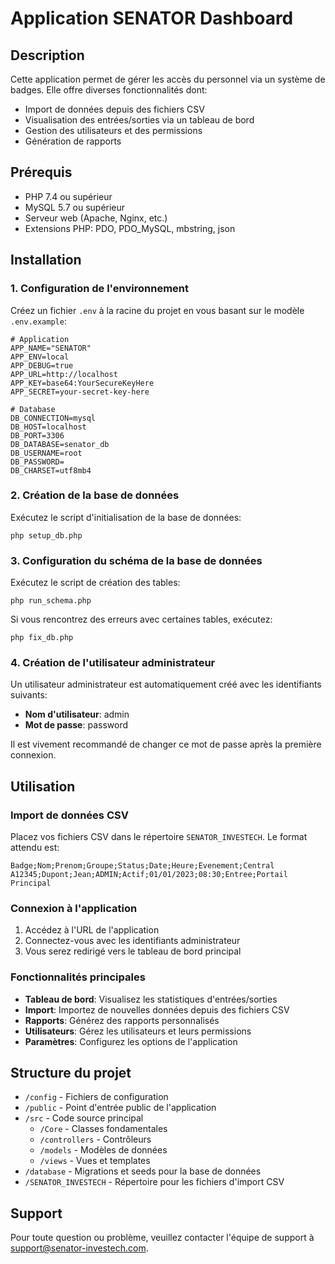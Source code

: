 # Application SENATOR Dashboard

## Description
Cette application permet de gérer les accès du personnel via un système de badges. Elle offre diverses fonctionnalités dont:
- Import de données depuis des fichiers CSV
- Visualisation des entrées/sorties via un tableau de bord
- Gestion des utilisateurs et des permissions
- Génération de rapports

## Prérequis
- PHP 7.4 ou supérieur
- MySQL 5.7 ou supérieur
- Serveur web (Apache, Nginx, etc.)
- Extensions PHP: PDO, PDO_MySQL, mbstring, json

## Installation

### 1. Configuration de l'environnement
Créez un fichier `.env` à la racine du projet en vous basant sur le modèle `.env.example`:
```
# Application
APP_NAME="SENATOR"
APP_ENV=local
APP_DEBUG=true
APP_URL=http://localhost
APP_KEY=base64:YourSecureKeyHere
APP_SECRET=your-secret-key-here

# Database
DB_CONNECTION=mysql
DB_HOST=localhost
DB_PORT=3306
DB_DATABASE=senator_db
DB_USERNAME=root
DB_PASSWORD=
DB_CHARSET=utf8mb4
```

### 2. Création de la base de données
Exécutez le script d'initialisation de la base de données:
```
php setup_db.php
```

### 3. Configuration du schéma de la base de données
Exécutez le script de création des tables:
```
php run_schema.php
```

Si vous rencontrez des erreurs avec certaines tables, exécutez:
```
php fix_db.php
```

### 4. Création de l'utilisateur administrateur
Un utilisateur administrateur est automatiquement créé avec les identifiants suivants:
- **Nom d'utilisateur**: admin
- **Mot de passe**: password

Il est vivement recommandé de changer ce mot de passe après la première connexion.

## Utilisation

### Import de données CSV
Placez vos fichiers CSV dans le répertoire `SENATOR_INVESTECH`. Le format attendu est:
```
Badge;Nom;Prenom;Groupe;Status;Date;Heure;Evenement;Central
A12345;Dupont;Jean;ADMIN;Actif;01/01/2023;08:30;Entree;Portail Principal
```

### Connexion à l'application
1. Accédez à l'URL de l'application
2. Connectez-vous avec les identifiants administrateur
3. Vous serez redirigé vers le tableau de bord principal

### Fonctionnalités principales
- **Tableau de bord**: Visualisez les statistiques d'entrées/sorties
- **Import**: Importez de nouvelles données depuis des fichiers CSV
- **Rapports**: Générez des rapports personnalisés
- **Utilisateurs**: Gérez les utilisateurs et leurs permissions
- **Paramètres**: Configurez les options de l'application

## Structure du projet
- `/config` - Fichiers de configuration
- `/public` - Point d'entrée public de l'application
- `/src` - Code source principal
  - `/Core` - Classes fondamentales
  - `/controllers` - Contrôleurs
  - `/models` - Modèles de données
  - `/views` - Vues et templates
- `/database` - Migrations et seeds pour la base de données
- `/SENATOR_INVESTECH` - Répertoire pour les fichiers d'import CSV

## Support
Pour toute question ou problème, veuillez contacter l'équipe de support à support@senator-investech.com. 